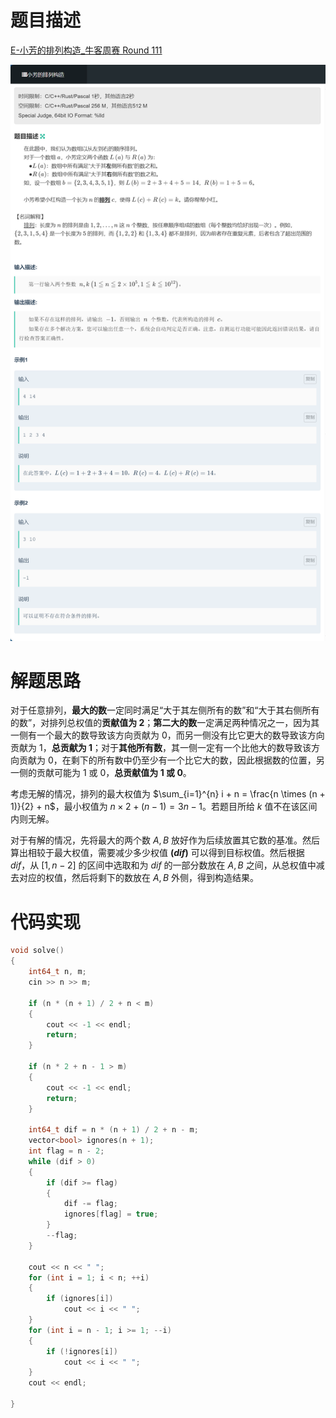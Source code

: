 # 题目描述

[E-小芳的排列构造_牛客周赛 Round 111](https://ac.nowcoder.com/acm/contest/117763/E)

![image-20250929211742812](%E5%B0%8F%E8%8A%B3%E7%9A%84%E6%8E%92%E5%88%97%E6%9E%84%E9%80%A0.assets/image-20250929211742812.png)

# 解题思路

对于任意排列，**最大的数**一定同时满足“大于其左侧所有的数”和“大于其右侧所有的数”，对排列总权值的**贡献值为 $2$**；**第二大的数**一定满足两种情况之一，因为其一侧有一个最大的数导致该方向贡献为 $0$，而另一侧没有比它更大的数导致该方向贡献为 $1$，**总贡献为 $1$**；对于**其他所有数**，其一侧一定有一个比他大的数导致该方向贡献为 $0$，在剩下的所有数中仍至少有一个比它大的数，因此根据数的位置，另一侧的贡献可能为 $1$ 或 $0$，**总贡献值为 $1$ 或 $0$**。

考虑无解的情况，排列的最大权值为 $\sum_{i=1}^{n} i + n = \frac{n \times (n + 1)}{2} + n$，最小权值为 $n \times 2 + (n - 1) = 3n - 1$。若题目所给 $k$ 值不在该区间内则无解。

对于有解的情况，先将最大的两个数 $A, B$ 放好作为后续放置其它数的基准。然后算出相较于最大权值，需要减少多少权值 **$(dif)$** 可以得到目标权值。然后根据 $dif$，从 $[1, n - 2]$ 的区间中选取和为 $dif$ 的一部分数放在 $A, B$ 之间，从总权值中减去对应的权值，然后将剩下的数放在 $A, B$ 外侧，得到构造结果。

# 代码实现

```c++
void solve()
{
    int64_t n, m;
    cin >> n >> m;

    if (n * (n + 1) / 2 + n < m)
    {
        cout << -1 << endl;
        return;
    }

    if (n * 2 + n - 1 > m)
    {
        cout << -1 << endl;
        return;
    }

    int64_t dif = n * (n + 1) / 2 + n - m;
    vector<bool> ignores(n + 1);
    int flag = n - 2;
    while (dif > 0)
    {
        if (dif >= flag)
        {
            dif -= flag;
            ignores[flag] = true;
        }
        --flag;
    }

    cout << n << " ";
    for (int i = 1; i < n; ++i)
    {
        if (ignores[i])
            cout << i << " ";
    }
    for (int i = n - 1; i >= 1; --i)
    {
        if (!ignores[i])
            cout << i << " ";
    }
    cout << endl;

}
```

